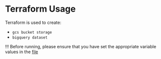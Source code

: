 # Terraform Usage

Terraform is used to create:
- `gcs bucket storage`
- `bigquery dataset`

!!! Before running, please ensure that you have set the appropriate variable values in the [file](variables.tf)